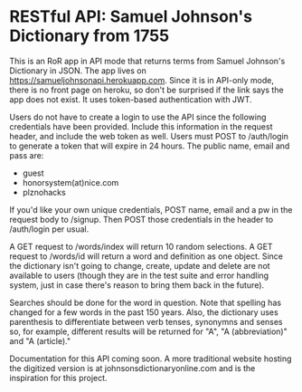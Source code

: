 # RESTful API: Samuel Johnson's Dictionary from 1755

This is an RoR app in API mode that returns terms from Samuel Johnson's Dictionary in JSON. The app lives on https://samueljohnsonapi.herokuapp.com. Since it is in API-only mode, there is no front page on heroku, so don't be surprised if the link says the app does not exist. It uses token-based authentication with JWT.

Users do not have to create a login to use the API since the following credentials have been provided. Include this information in the request header, and include the web token as well. Users must POST to /auth/login to generate a token that will expire in 24 hours. The public name, email and pass are:  

* guest
* honorsystem(at)nice.com
* plznohacks

If you'd like your own unique credentials, POST name, email and a pw in the request body to /signup. Then POST those credentials in the header to /auth/login per usual.

A GET request to /words/index will return 10 random selections. A GET request to /words/id will return a word and definition as one object. Since the dictionary isn't going to change, create, update and delete are not available to users (though they are in the test suite and error handling system, just in case there's reason to bring them back in the future). 

Searches should be done for the word in question. Note that spelling has changed for a few words in the past 150 years. Also, the dictionary uses parenthesis to differentiate between verb tenses, synonymns and senses so, for example, different results will be returned for "A", "A (abbreviation)" and "A (article)."

Documentation for this API coming soon. A more traditional website hosting the digitized version is at johnsonsdictionaryonline.com and is the inspiration for this project. 
